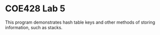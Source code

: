 # COE428 Lab 5
This program demonstrates hash table keys and other methods of storing information, such as stacks.
